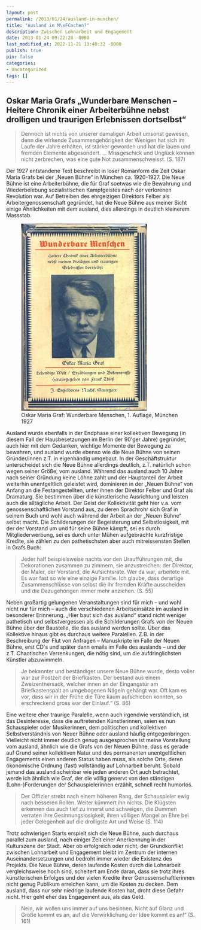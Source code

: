 ```yaml
---
layout: post
permalink: /2013/01/24/ausland-in-munchen/
title: "Ausland in M\xFCnchen?"
description: Zwischen Lohnarbeit und Engagement 
date: 2013-01-24 09:22:28 -0000
last_modified_at: 2022-11-21 13:40:32 -0000
publish: true
pin: false
categories:
- Uncategorized
tags: []
---
```

## Oskar Maria Grafs „Wunderbare Menschen – Heitere Chronik einer Arbeiterbühne nebst drolligen und traurigen Erlebnissen dortselbst“

> Dennoch ist nichts von unserer damaligen Arbeit umsonst gewesen, denn die wirkende Zusammengehörigkeit der Wenigen hat sich im Laufe der Jahre erhalten, ist stärker geworden und hat die lauen und fremden Elemente abgesondert. … Missgeschick und Unglück können nicht zerbrechen, was eine gute Not zusammenschweisst. (S. 187)

Der 1927 entstandene Text beschreibt in loser Romanform die Zeit Oskar Maria Grafs bei der „Neuen Bühne“ in München ca. 1920-1927. Die Neue Bühne ist eine Arbeiterbühne, die für Graf soetwas wie die Bewahrung und Wiederbelebung sozialistischen Kampfgeistes nach der verlorenen Revolution war. Auf Betreiben des ehrgeizigen Direktors Felber als Arbeitergenossenschaft gegründet, hat die Neue Bühne aus meiner Sicht einige Ähnlichkeiten mit dem ausland, dies allerdings in deutlich kleinerem Massstab. 
<figure>
  <a href="/assets/wp-content/uploads/2013/01/1927_4.jpg" target="_blank"><img src="/assets/wp-content/uploads/2013/01/1927_4.jpg" alt="Oskar Maria Graf: Wunderbare Menschen, 1. Auflage, München 1927"></a>
  <figcaption>Oskar Maria Graf: Wunderbare Menschen, 1. Auflage, München 1927</figcaption>
</figure>
Ausland wurde ebenfalls in der Endphase einer kollektiven Bewegung (in diesem Fall der Hausbesetzungen im Berlin der 90'ger Jahre) gegründet, auch hier mit dem Gedanken, wichtige Momente der Bewegung zu bewahren, und ausland wurde ebenso wie die Neue Bühne von seinen Gründer/innen z.T. in eigenhändig umgebaut. In der Geschäftstruktur unterscheidet sich die Neue Bühne allerdings deutlich, z.T. natürlich schon wegen seiner Größe, vom ausland. Während das ausland auch 10 Jahre nach seiner Gründung keine Löhne zahlt und der Hauptanteil der Arbeit weiterhin unentgeltlich geleistet wird, dominieren in der „Neuen Bühne“ von Anfang an die Festangestellten, unter ihnen der Direktor Felber und Graf als Dramaturg. Sie bestimmen über die künstlerische Ausrichtung und leisten auch die alltägliche Arbeit. Der Geist der Kollektivität geht hier v.a. vom genossenschaftlichen Vorstand aus, zu deren Sprachrohr sich Graf in seinem Buch und wohl auch während der Arbeit an der „Neuen Bühne“ selbst macht. Die Schilderungen der Begeisterung und Selbstlosigkeit, mit der der Vorstand um und für seine Bühne kämpft, sei es durch Mitgliederwerbung, sei es durch unter Mühen aufgebrachte kurzfristige Kredite, sie zählen zu den pathetischsten aber auch mitreissensten Stellen in Grafs Buch:

> Jeder half beispielsweise nachts vor den Uraufführungen mit, die Dekorationen zusammen zu zimmern, sie anzustreichen: der Direktor, der Maler, der Vorstand, die Aufsichtsräte. Wer da war, arbeitete mit. Es war fast so wie eine einzige Familie. Ich glaube, dass derartige Zusammenschlüsse von selbst die ihr fremden Kräfte ausscheiden und die Dazugehörigen immer mehr anziehen. (S. 55)

Neben großartig gelungenen Veranstaltungen sind für mich – und wohl nicht nur für mich – auch die verschiedenen Arbeitseinsätze im ausland in besonderer Erinnerung. „Hier baut sich das ausland“ stand nicht weniger pathetisch und selbstvergessen als die Schilderungen Grafs von der Neuen Bühne über der Baustelle, die das ausland werden sollte. Über das Kollektive hinaus gibt es durchaus weitere Paralellen. Z.B. in der Beschreibung der Flut von Anfragen – Manuskripte im Falle der Neuen Bühne, erst CD's und später dann emails im Falle des auslands – und der z.T. Chaotischen Verrenkungen, die nötig sind, um die aufdringlichsten Künstler abzuwimmeln.

> Je bekannter und beständiger unsere Neue Bühne wurde, desto voller war zur Postzeit der Briefkasten. Der bestand aus einem Zweizentnersack, welcher innen an der Eingangstür am Briefkastenspalt an umgebogenen Nägeln gehängt war. Oft kam es vor, dass wir in der Frühe die Türe kaum aufschieben konnten, so erschreckend gross war der Einlauf.“ (S. 86)

Eine weitere eher traurige Paralelle, wenn auch irgendwie verständlich, ist das Desinteresse, dass die auftretenden Künstlerinnen, seien es nun Schauspieler oder Musikerinnen, dem politischen und kollektiven Selbstverständnis von Neuer Bühne oder ausland häufig entgegenbringen. Vielleicht nicht immer deutlich genug ausgesprochen ist meine Vorstellung vom ausland, ähnlich wie die Grafs von der Neuen Bühne, dass es gerade auf Grund seiner kollektiven Natur und des permanenten unentgeltlichen Engagements einen anderen Status haben muss, als solche Orte, deren ökonomische Ordnung (fast) vollständig auf Lohnarbeit beruht. Sobald jemand das ausland scheinbar wie jeden anderen Ort auch betrachtet, werde ich ähnlich wie Graf, der die völlig genervt von den ständigen (Lohn-)Forderungen der Schauspielerinnen erzählt, schnell recht humorlos.

> Der Offizier strebt nach einem höheren Rang, der Schauspieler ewig nach besseren Rollen. Weiter kümmert ihn nichts. Die Klügsten erkennen das auch tief zu innerst und schweigen, die Dummen verraten ihre Gesinnungslosigkeit, ihren völligen Mangel an Ehre bei jeder Gelegenheit auf die drolligste Art und Weise (S. 114)

Trotz schwierigen Starts erspielt sich die Neue Bühne, auch durchaus parallel zum ausland, nach einiger Zeit einer Anerkennung in der Kulturszene der Stadt. Aber ob erfolgreich oder nicht, der Grundkonflikt zwischen Lohnarbeit und Engagement bleibt im Zentrum der internen Auseinandersetzungen und bedroht immer wieder die Existenz des Projekts. Die Neue Bühne, deren laufende Kosten durch die Lohnarbeit vergleichsweise hoch sind, scheitert am Ende daran, dass sie trotz ihres künstlerischen Erfolges und der vielen Kredite ihrer Genossenschaftlerinnen nicht genug Publikum erreichen kann, um die Kosten zu decken. Dem ausland, dass nur sehr niedrige laufende Kosten hat, droht diese Gefahr nicht. Hier geht eher das Engagement aus, als das Geld.

> Nein, wir wollen uns immer auf uns besinnen. Nicht auf Glanz und Größe kommt es an, auf die Verwirklichung der Idee kommt es an!“ (S. 161)
